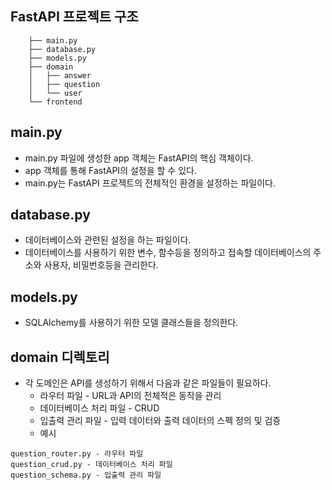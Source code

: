 ## FastAPI 프로젝트 구조
```
    ├── main.py
    ├── database.py
    ├── models.py
    ├── domain
    │   ├── answer
    │   ├── question
    │   └── user
    └── frontend
```

## main.py
- main.py 파일에 생성한 app 객체는 FastAPI의 핵심 객체이다.
- app 객체를 통해 FastAPI의 설정을 할 수 있다.
- main.py는 FastAPI 프로젝트의 전체적인 환경을 설정하는 파일이다.

## database.py
- 데이터베이스와 관련된 설정을 하는 파일이다.
- 데이터베이스를 사용하기 위한 변수, 함수등을 정의하고 접속할 데이터베이스의 주소와 사용자, 비밀번호등을 관리한다.

## models.py
- SQLAlchemy를 사용하기 위한 모델 클래스들을 정의한다.

## domain 디렉토리
- 각 도메인은 API를 생성하기 위해서 다음과 같은 파일들이 필요하다.
  - 라우터 파일 - URL과 API의 전체적은 동작을 관리
  - 데이터베이스 처리 파일 - CRUD
  - 입출력 관리 파일 - 입력 데이터와 출력 데이터의 스펙 정의 및 검증
  - 예시
```
question_router.py - 라우터 파일
question_crud.py - 데이터베이스 처리 파일
question_schema.py - 입출력 관리 파일
```